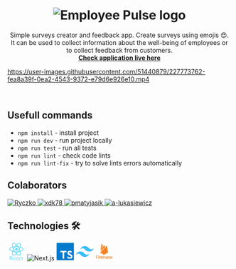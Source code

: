 

<h1 align="center">
<img src="https://user-images.githubusercontent.com/73366069/227785106-441ef2e3-1fab-467e-96dd-edd543be0be7.png" alt="Employee Pulse logo" width="350"/>
</h1>

<p align="center">Simple surveys creator and feedback app. Create surveys using emojis 😍. </br>
It can be used to collect information about the well-being of employees or to collect feedback from customers. </br>
<strong><a href="https://employee-pulse.vercel.app">Check application live here</a></strong>
</p>

https://user-images.githubusercontent.com/51440879/227773762-fea8a39f-0ea2-4543-9372-e79d6e926e10.mp4

</br>


## Usefull commands
- `npm install` - install project
- `npm run dev` - run project locally
- `npm run test` - run all tests
- `npm run lint` - check code lints
- `npm run lint-fix` - try to solve lints errors automatically


## Colaborators
<a href="https://github.com/Ryczko"><img src="https://user-images.githubusercontent.com/51440879/227775234-34c2cfc7-52d4-416a-b622-1aa66821b621.png" alt="Ryczko" width="80"/> </a>
<a href="https://github.com/xdk78"><img src="https://user-images.githubusercontent.com/51440879/227775337-4e022e1b-a0a6-4d6a-a685-d46ad639012d.png" alt="xdk78" width="80"/> </a>
<a href="https://github.com/pmatyjasik"><img src="https://user-images.githubusercontent.com/51440879/227775392-b5694304-6e59-4b33-bd1b-4eb596610915.png" alt="pmatyjasik" width="80"/> </a>
<a href="https://github.com/a-lukasiewicz"><img src="https://user-images.githubusercontent.com/51440879/227775459-173a928e-c5dd-4026-82ea-75a0a9c3264d.png" alt="a-lukasiewicz" width="80"/> </a>


## Technologies :hammer_and_wrench:
<div>
<img src="https://github.com/devicons/devicon/blob/master/icons/react/react-original-wordmark.svg" title="React" alt="React" width="40" height="40"/>
<img src="https://camo.githubusercontent.com/f21f1fa29dfe5e1d0772b0efe2f43eca2f6dc14f2fede8d9cbef4a3a8210c91d/68747470733a2f2f6173736574732e76657263656c2e636f6d2f696d6167652f75706c6f61642f76313636323133303535392f6e6578746a732f49636f6e5f6c696768745f6261636b67726f756e642e706e67" title="Next.js" alt="Next.js" width="40" height="40"/>
<img src="https://github.com/devicons/devicon/blob/master/icons/typescript/typescript-original.svg" title="TypeScript" alt="TypeScript" width="40" height="40"/>
<img src="https://github.com/devicons/devicon/blob/master/icons/tailwindcss/tailwindcss-plain.svg" title="TailwindCSS" alt="TailwindCSS" width="40" height="40"/>
<img src="https://github.com/devicons/devicon/blob/master/icons/firebase/firebase-plain-wordmark.svg" title="Firebase" alt="Firebase" width="40" />
</div>
